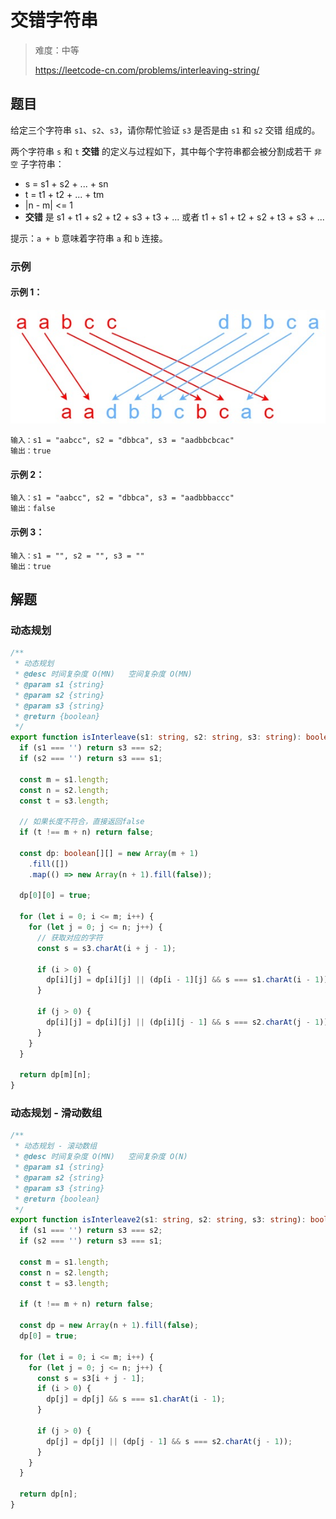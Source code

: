 # 交错字符串

> 难度：中等
>
> https://leetcode-cn.com/problems/interleaving-string/

## 题目

给定三个字符串 `s1`、`s2`、`s3`，请你帮忙验证 `s3` 是否是由 `s1` 和 `s2` 交错 组成的。

两个字符串 `s` 和 `t` **交错** 的定义与过程如下，其中每个字符串都会被分割成若干 `非空` 子字符串：

- s = s1 + s2 + ... + sn
- t = t1 + t2 + ... + tm
- |n - m| <= 1
- **交错** 是 s1 + t1 + s2 + t2 + s3 + t3 + ... 或者 t1 + s1 + t2 + s2 + t3 + s3 + ...

提示：`a + b` 意味着字符串 `a` 和 `b` 连接。

### 示例

#### 示例 1：

![interleaving-string.jpg](../../assets/images/problemset/interleaving-string.jpg)

```
输入：s1 = "aabcc", s2 = "dbbca", s3 = "aadbbcbcac"
输出：true
```

#### 示例 2：

```
输入：s1 = "aabcc", s2 = "dbbca", s3 = "aadbbbaccc"
输出：false
```

#### 示例 3：

```
输入：s1 = "", s2 = "", s3 = ""
输出：true
```

## 解题

### 动态规划

```typescript
/**
 * 动态规划
 * @desc 时间复杂度 O(MN)   空间复杂度 O(MN)
 * @param s1 {string}
 * @param s2 {string}
 * @param s3 {string}
 * @return {boolean}
 */
export function isInterleave(s1: string, s2: string, s3: string): boolean {
  if (s1 === '') return s3 === s2;
  if (s2 === '') return s3 === s1;

  const m = s1.length;
  const n = s2.length;
  const t = s3.length;

  // 如果长度不符合，直接返回false
  if (t !== m + n) return false;

  const dp: boolean[][] = new Array(m + 1)
    .fill([])
    .map(() => new Array(n + 1).fill(false));

  dp[0][0] = true;

  for (let i = 0; i <= m; i++) {
    for (let j = 0; j <= n; j++) {
      // 获取对应的字符
      const s = s3.charAt(i + j - 1);

      if (i > 0) {
        dp[i][j] = dp[i][j] || (dp[i - 1][j] && s === s1.charAt(i - 1));
      }

      if (j > 0) {
        dp[i][j] = dp[i][j] || (dp[i][j - 1] && s === s2.charAt(j - 1));
      }
    }
  }

  return dp[m][n];
}
```


### 动态规划 - 滑动数组

```typescript
/**
 * 动态规划 - 滚动数组
 * @desc 时间复杂度 O(MN)   空间复杂度 O(N)
 * @param s1 {string}
 * @param s2 {string}
 * @param s3 {string}
 * @return {boolean}
 */
export function isInterleave2(s1: string, s2: string, s3: string): boolean {
  if (s1 === '') return s3 === s2;
  if (s2 === '') return s3 === s1;

  const m = s1.length;
  const n = s2.length;
  const t = s3.length;

  if (t !== m + n) return false;

  const dp = new Array(n + 1).fill(false);
  dp[0] = true;

  for (let i = 0; i <= m; i++) {
    for (let j = 0; j <= n; j++) {
      const s = s3[i + j - 1];
      if (i > 0) {
        dp[j] = dp[j] && s === s1.charAt(i - 1);
      }

      if (j > 0) {
        dp[j] = dp[j] || (dp[j - 1] && s === s2.charAt(j - 1));
      }
    }
  }

  return dp[n];
}
```